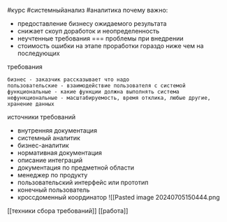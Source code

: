 #курс #системныйанализ  #аналитика
почему важно:
- предоставление бизнесу ожидаемого результата
- снижает скоуп доработок и неопределенность
- неучтенные требования  === проблемы при внедрении
- стоимость ошибки на этапе проработки гораздо ниже чем на последующих

требования 

    бизнес - заказчик рассказывает что надо
    пользовательские - взаимодействие пользователя с системой 
	функциональные - какие функции должна выполнять система
    нефункциональные - масштабируемость, время отклика, любые другие, хранение данных

источники требований

  - внутренняя документация
  - системный аналитик
  - бизнес-аналитик
  - нормативная документация
  - описание интеграций
  - документация по предметной области
  - менеджер по продукту
  - пользовательский интерфейс или прототип
  - конечный пользователь
  - кроссдоменный координатор
  ![[Pasted image 20240705150444.png


[[техники сбора требований]]
[[работа]]